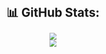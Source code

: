 <center>

# 📊 GitHub Stats:
![](https://github-readme-streak-stats.herokuapp.com/?user=irizkyw&theme=tokyonight&hide_border=false)<br/>
![](https://github-readme-stats.vercel.app/api/top-langs/?username=irizkyw&theme=tokyonight&hide_border=false&include_all_commits=true&count_private=true&layout=compact)

</center>
